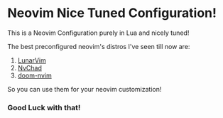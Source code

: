 # Neovim Nice Tuned Configuration!

This is a Neovim Configuration purely in Lua and nicely tuned!

The best preconfigured neovim's distros I've seen till now are:

1. [LunarVim](https://github.com/LunarVim/LunarVim) 
2. [NvChad](https://github.com/NvChad/NvChad) 
3. [doom-nvim](https://github.com/NTBBloodbath/doom-nvim) 

So you can use them for your neovim customization!

### Good Luck with that!

